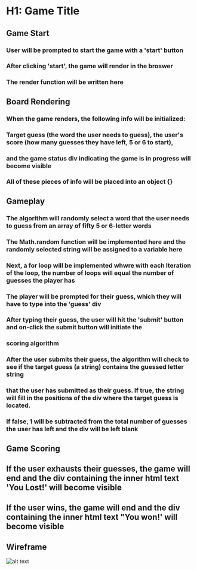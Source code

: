 # H1: Game Title 

## Game Start
### User will be prompted to start the game with a 'start' button
### After clicking 'start', the game will render in the broswer 
### The render function will be written here

## Board Rendering
### When the game renders, the following info will be initialized: 
### Target guess (the word the user needs to guess), the user's score (how many guesses they have left, 5 or 6 to start), 
### and the game status div indicating the game is in progress will become visible 
### All of these pieces of info will be placed into an object {}

## Gameplay
### The algorithm will randomly select a word that the user needs to guess from an array of fifty 5 or 6-letter words
###  The Math.random function will be implemented here and the randomly selected string will be assigned to a variable here
### Next, a for loop will be implemented whwre with each lteration of the loop, the number of loops will equal the number of guesses the player has
### The player will be prompted for their guess, which they will have to type into the 'guess' div
### After typing their guess, the user will hit the 'submit' button and on-click the submit button will initiate the 
### scoring algorithm
### After the user submits their guess, the algorithm will check to see if the target guess (a string) contains the guessed letter string 
### that the user has submitted as their guess. If true, the string will fill in the positions of the div where the target guess is located. 
### If false, 1 will be subtracted from the total number of guesses the user has left and the div will be left blank 

## Game Scoring
## If the user exhausts their guesses, the game will end and the div containing the inner html text 'You Lost!' will become visible 
## If the user wins, the game will end and the div containing the inner html text "You won!' will become visible 

## Wireframe
![alt text](game_wireframe_snap.JPG)

